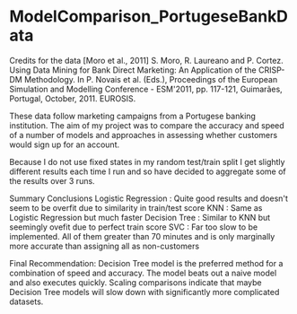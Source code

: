 # ModelComparison_PortugeseBankData

Credits for the data
[Moro et al., 2011] S. Moro, R. Laureano and P. Cortez. Using Data Mining for Bank Direct Marketing: An Application of the CRISP-DM Methodology. In P. Novais et al. (Eds.), Proceedings of the European Simulation and Modelling Conference - ESM'2011, pp. 117-121, Guimarães, Portugal, October, 2011. EUROSIS.

These data follow marketing campaigns from a Portugese banking institution. The aim of my project was to compare the accuracy and speed of a number of models and approaches in assessing whether customers would sign up for an account.

Because I do not use fixed states in my random test/train split I get slightly different results each time I run and so have decided to aggregate some of the results over 3 runs.

Summary Conclusions
Logistic Regression : Quite good results and doesn't seem to be  overfit due to similarity in train/test score
KNN                 : Same as Logistic Regression but much faster
Decision Tree       : Similar to KNN but seemingly ovefit due to perfect train score
SVC                 : Far too slow to be implemented. All of them greater than 70 minutes and is only marginally more accurate than assigning all as non-customers

Final Recommendation:
Decision Tree model is the preferred method for a combination of speed and accuracy. The model beats out a naive model and also executes quickly. Scaling comparisons indicate that maybe Decision Tree models will slow down with significantly more complicated datasets.
